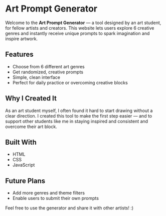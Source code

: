 # Art Prompt Generator

Welcome to the **Art Prompt Generator** — a tool designed by an art student, for fellow artists and creators. 
This website lets users explore 6 creative genres and instantly receive unique prompts to spark imagination and inspire artwork.

## Features

- Choose from 6 different art genres
- Get randomized, creative prompts
- Simple, clean interface
- Perfect for daily practice or overcoming creative blocks

## Why I Created It

As an art student myself, I often found it hard to start drawing without a clear direction. 
I created this tool to make the first step easier — and to support other students like me in staying inspired and consistent and overcome their art block.

## Built With

- HTML
- CSS
- JavaScript

## Future Plans

- Add more genres and theme filters
- Enable users to submit their own prompts

Feel free to use the generator and share it with other artists! :)
